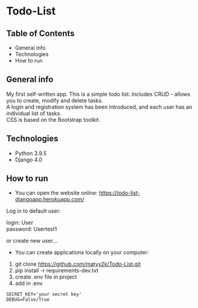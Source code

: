 # Todo-List 
## Table of Contents

* General info
* Technologies
* How to run


## General info
My first self-written app. This is a simple todo list. 
Includes CRUD - allows you to create, modify and delete tasks.  
A login and registration system has been introduced, and each user has an individual list of tasks.  
CSS is based on the Bootstrap toolkit.


## Technologies
- Python 3.9.5
- Django 4.0


## How to run

* You can open the website online:
https://todo-list-djangoapp.herokuapp.com/

Log in to default user:

login: User  
password: Usertest1

or create new user...

* You can create applications locally on your computer:

1) git clone https://github.com/matyy2k/Todo-List.git
2) pip install -r requirements-dev.txt
3) create .env file in project
4) add in .env 
```
SECRET_KEY='your secret key'
DEBUG=False/True
```







